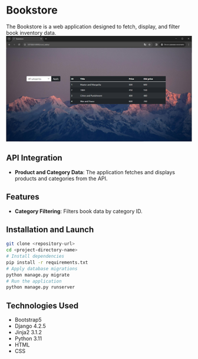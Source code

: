 # Bookstore

The Bookstore is a web application designed to fetch, display, and filter book inventory data.
![Screenshot](https://github.com/levina-anna/levina-anna.github.io/raw/main/images/Bookstore.png)

## API Integration

- **Product and Category Data**: The application fetches and displays products and categories from the API.

## Features

- **Category Filtering**: Filters book data by category ID.

## Installation and Launch

```bash
git clone <repository-url>
cd <project-directory-name>
# Install dependencies
pip install -r requirements.txt
# Apply database migrations
python manage.py migrate
# Run the application
python manage.py runserver
```

## Technologies Used

- Bootstrap5
- Django 4.2.5
- Jinja2 3.1.2
- Python 3.11
- HTML
- CSS